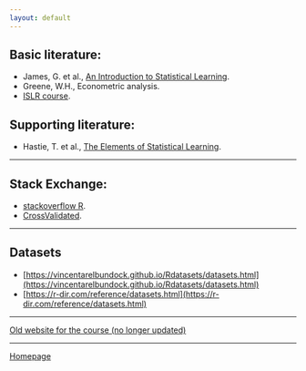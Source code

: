 ```yaml
---
layout: default
---
```


## Basic literature:

+ James, G. et al., [An Introduction to Statistical Learning](https://www.statlearning.com/).  
+ Greene, W.H., Econometric analysis.  
+ [ISLR course](https://www.r-bloggers.com/2014/09/in-depth-introduction-to-machine-learning-in-15-hours-of-expert-videos/).  

## Supporting literature:

+ Hastie, T. et al., [The Elements of
Statistical Learning](https://web.stanford.edu/~hastie/ElemStatLearn/).  


--- 

## Stack Exchange:

+ [stackoverflow R](https://stackoverflow.com/tags/r/info).  
+ [CrossValidated](https://stats.stackexchange.com/).  

--- 


## Datasets

+ [https://vincentarelbundock.github.io/Rdatasets/datasets.html](https://vincentarelbundock.github.io/Rdatasets/datasets.html)
+ [https://r-dir.com/reference/datasets.html](https://r-dir.com/reference/datasets.html)

---

[Old website for the course (no longer updated)](https://sites.google.com/site/econometricseminar/4ek417) 


--- 

[Homepage](./)
